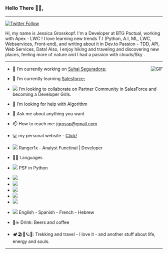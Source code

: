 ### Hello There 👋🏽, 
_______________________________________________________________________________________________________________________________________
<a href="https://twitter.com/jgrossp" rel="nofollow"><img src="https://camo.githubusercontent.com/509ee030e56f322ca664cd708e9f7c4eee36d4d8/68747470733a2f2f696d672e736869656c64732e696f2f747769747465722f666f6c6c6f772f6a67726f7373703f6c6162656c3d466f6c6c6f77267374796c653d736f6369616c" alt="Twitter Follow" data-canonical-src="https://img.shields.io/twitter/follow/jgrossp?label=Follow&style=social" style="max-width:100%;"></a>



Hi, my name is Jessica Grosskopf. I'm a Developer at BTG Pactual, working with Apex - LWC !
I love learning new trends T.I (Python, A.I, ML, LWC, Webservices, Front-end), and writing about it in Dev.to
Passion - TDD, API, Web Services, Data! Also, I enjoy hiking and traveling and discovering new places, feeling more of nature and I had a passion with clouds/Sky .

----------------------------------------------------------------------------------------------------------------------------

<img align="right" alt="GIF" src="https://thumbs.gfycat.com/SpotlessGreatIvorybilledwoodpecker-size_restricted.gif" />



* 🔭 I’m currently working on [Suhai Seguradora](https://suhaiseguradora.com/);

* 🌱 I’m currently learning [Salesforce](https://www.salesforce.com/br/);
* <img src="https://img.icons8.com/color/48/000000/salesforce.png"/> I’m looking to collaborate on Partner Community in SalesForce and becoming a Developer Girls.
* 🤔 I’m looking for help with Algorithm
* 💬 Ask me about anything you want
* 📫 How to reach me: jgrossp@gmail.com
* 💻 my personal website - [Click!](https://jgrossp.github.io)
* <img src="https://img.shields.io/badge/Salesforce-00A1E0?style=for-the-badge&logo=Salesforce&logoColor=white"/> Ranger1x - Analyst Functinal | Developer 

* 👩‍💻 Languages 
* <img src="https://img.icons8.com/metro/26/000000/python.png"/> PSF in Python
* <img src="https://img.shields.io/badge/HTML5-E34F26?style=for-the-badge&logo=html5&logoColor=white"/>
* <img src="https://img.shields.io/badge/CSS3-1572B6?style=for-the-badge&logo=css3&logoColor=white"/>
* <img src="https://img.shields.io/badge/JavaScript-323330?style=for-the-badge&logo=javascript&logoColor=F7DF1E"/>
* <img src="https://img.shields.io/badge/json-5E5C5C?style=for-the-badge&logo=json&logoColor=white"/>
* <img src="https://img.shields.io/badge/Java-ED8B00?style=for-the-badge&logo=java&logoColor=white"/>
* <img src="https://img.shields.io/badge/Duolingo-58CC02?style=for-the-badge&logo=Duolingo&logoColor=white"/> English - Spanish - French - Hebrew

* 🍺☕ Drink: Beers and coffee
*  🏕🏖🌌🪐🚎: Trekking and travel - I love it - and another stuff about life, energy and souls.




  


______________________________________________________________________________________________________________________________________________________________________
  


